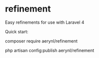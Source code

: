 # refinement
Easy refinements for use with Laravel 4

Quick start:

composer require aerynl/refinement

php artisan config:publish aerynl/refinement
